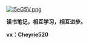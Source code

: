 [![I5eG5V.png](https://z3.ax1x.com/2021/11/17/I5eG5V.png)](https://imgtu.com/i/I5eG5V)

**读书笔记，相互学习，相互进步。**

**vx：Cheyrie520**

